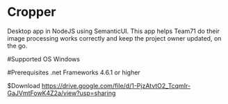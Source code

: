 # Cropper
Desktop app in NodeJS using SemanticUI.
This app helps Team71 do their image processing works correctly and keep the project owner updated, on the go.

#Supported OS
Windows

#Prerequisites
.net Frameworks 4.6.1 or higher

$Download
https://drive.google.com/file/d/1-PjzAtvtO2_TcqmIr-GaJVmtFowK4Z2a/view?usp=sharing
